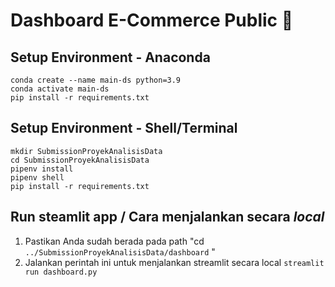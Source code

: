 # Dashboard E-Commerce Public 🛒

## Setup Environment - Anaconda
```
conda create --name main-ds python=3.9
conda activate main-ds
pip install -r requirements.txt
```

## Setup Environment - Shell/Terminal
```
mkdir SubmissionProyekAnalisisData
cd SubmissionProyekAnalisisData
pipenv install
pipenv shell
pip install -r requirements.txt
```

## Run steamlit app / Cara menjalankan secara *local*
1. Pastikan Anda sudah berada pada path "cd `../SubmissionProyekAnalisisData/dashboard` "
2. Jalankan perintah ini untuk menjalankan streamlit secara local `streamlit run dashboard.py`